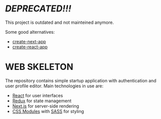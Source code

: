 # *DEPRECATED!!!*

This project is outdated and not mainteined anymore.

Some good alternatives:
- [create-next-app](https://nextjs.org/docs/getting-started)
- [create-react-app](https://github.com/facebook/create-react-app)


# WEB SKELETON

The repository contains simple startup application with authentication and user profile editor. Main technologies in use are:

- [React](https://reactjs.org/) for user interfaces
- [Redux](http://redux.js.org/) for state management
- [Next.js](https://github.com/zeit/next.js/) for server-side rendering
- [CSS Modules](https://github.com/css-modules/css-modules) with [SASS](http://sass-lang.com/) for styling
